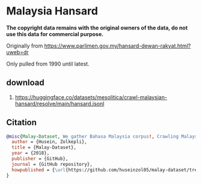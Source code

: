 # Malaysia Hansard

**The copyright data remains with the original owners of the data, do not use this data for commercial purpose.**

Originally from https://www.parlimen.gov.my/hansard-dewan-rakyat.html?uweb=dr

Only pulled from 1990 until latest.

## download

1. https://huggingface.co/datasets/mesolitica/crawl-malaysian-hansard/resolve/main/hansard.jsonl

## Citation

```bibtex
@misc{Malay-Dataset, We gather Bahasa Malaysia corpus!, Crawling Malaysia Hansard,
  author = {Husein, Zolkepli},
  title = {Malay-Dataset},
  year = {2018},
  publisher = {GitHub},
  journal = {GitHub repository},
  howpublished = {\url{https://github.com/huseinzol05/malay-dataset/tree/master/crawl/hansard}}
}
```